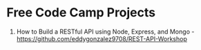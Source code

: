 # Free Code Camp Projects

1. How to Build a RESTful API using Node, Express, and Mongo - https://github.com/eddygonzalez9708/REST-API-Workshop
